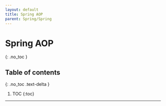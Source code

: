 ```yaml
---
layout: default
title: Spring AOP
parent: Spring/Spring
---
```


# Spring AOP
{: .no_toc }

## Table of contents
{: .no_toc .text-delta }

1. TOC
{:toc}

---
